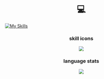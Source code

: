 
# <center>💻</center>

[![My Skills](https://skillicons.dev/icons?i=c,cpp,html,css,js,lua)](https://skillicons.dev)
<br/>
<h3 align="center">skill icons</h2>
<p align="center">
  <a href="https://skillicons.dev">
    <img src="https://skillicons.dev/icons?i=c,cpp,html,css,js,lua&perline=10" />
  </a>
</p>
<h3 align="center">language stats</h2>
<p align="center">
    <img src="https://github-readme-stats.vercel.app/api/top-langs/?username=Ankit6299&theme=dark&hide_border=false&include_all_commits=false&count_private=false&layout=compact" />
 </p>


